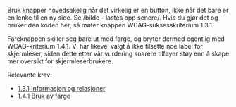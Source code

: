 Bruk knapper hovedsakelig når det virkelig er en button, ikke når det bare er en lenke til en ny side. Se /bilde - lastes opp senere/.
Hvis du gjør det og bruker den koden her, så møter knappen WCAG-suksesskriterium 1.3.1.

Fareknappen skiller seg bare ut med farge, og bryter dermed egentlig med WCAG-kriterium 1.4.1. Vi har likevel valgt å ikke tilsette noe label for skjermleser, siden dette etter vår vurdering snarere tilføyer støy enn å skape mer oversikt for skjermleserbrukere.

Relevante krav:
- [1.3.1 Informasjon og relasjoner](https://uu.difi.no/krav-og-regelverk/wcag-20-standarden/131-informasjon-og-relasjoner-niva)
- [1.4.1 Bruk av farge](https://uu.difi.no/krav-og-regelverk/wcag-20-standarden/141-bruk-av-farge-niva)
